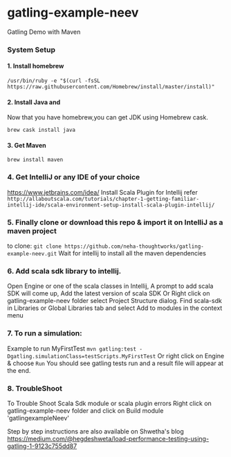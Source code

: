# gatling-example-neev
Gatling Demo with Maven

###  System Setup

#### 1. Install homebrew

`/usr/bin/ruby -e "$(curl -fsSL https://raw.githubusercontent.com/Homebrew/install/master/install)"`

#### 2. Install Java and
Now that you have homebrew,you can get JDK using Homebrew cask.

`brew cask install java`

#### 3. Get Maven

`brew install maven`


### 4. Get IntelliJ or any IDE of your choice
https://www.jetbrains.com/idea/
Install Scala Plugin for Intellij refer `http://allaboutscala.com/tutorials/chapter-1-getting-familiar-intellij-ide/scala-environment-setup-install-scala-plugin-intellij/`

### 5. Finally clone or download this repo & import it on IntelliJ as a maven project
to clone: 
`git clone https://github.com/neha-thoughtworks/gatling-example-neev.git`
Wait for intellij to install all the maven dependencies

### 6. Add scala sdk library to intellij.
Open Engine or one of the scala classes in Intellij, A prompt to add scala SDK will come up, Add the latest version of scala SDK
Or
Right click on gatling-example-neev folder select Project Structure dialog. Find scala-sdk in Libraries or Global Libraries tab and select Add to modules in the context menu


### 7. To run a simulation:
Example to run MyFirstTest
`mvn gatling:test -Dgatling.simulationClass=testScripts.MyFirstTest`
Or 
right click on Engine & choose `Run`
You should see gatling tests run and a result file will appear at the end.

### 8. TroubleShoot
To Trouble Shoot Scala Sdk module or scala plugin errors 
Right click on gatling-example-neev folder and click on Build module 'gatlingexampleNeev'

Step by step instructions are also available on Shwetha's blog
https://medium.com/@hegdeshweta/load-performance-testing-using-gatling-1-9123c755dd87







